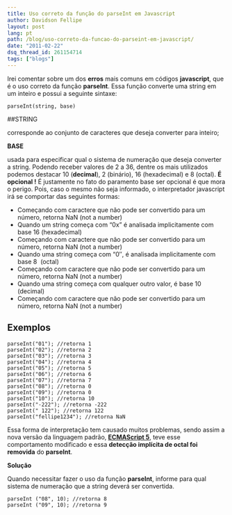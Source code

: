 ```yaml
---
title: Uso correto da função do parseInt em Javascript
author: Davidson Fellipe
layout: post
lang: pt
path: /blog/uso-correto-da-funcao-do-parseint-em-javascript/
date: "2011-02-22"
dsq_thread_id: 261154714
tags: ["blogs"]
---
```


Irei comentar sobre um dos **erros** mais comuns em códigos **javascript**, que é o uso correto da função **parseInt**. Essa função converte uma string em um inteiro e possui a seguinte sintaxe:

    parseInt(string, base)

##STRING

corresponde ao conjunto de caracteres que deseja converter para inteiro;

**BASE**

usada para especificar qual o sistema de numeração que deseja converter a string. Podendo receber valores de 2 a 36, dentre os mais utilizados podemos destacar 10 (**decimal**), 2 (binário), 16 (hexadecimal) e 8 (octal). **É opcional !** É justamente no fato do paramento base ser opcional é que mora o perigo. Pois, caso o mesmo não seja informado, o interpretador javascript irá se comportar das seguintes formas:

-   Começando com caractere que não pode ser convertido para um número, retorna NaN (not a number)
-   Quando um string começa com “0x” é analisada implicitamente com base 16 (hexadecimal)
-   Começando com caractere que não pode ser convertido para um número, retorna NaN (not a number)
-   Quando uma string começa com “0″, é analisada implicitamente com base 8  (octal)
-   Começando com caractere que não pode ser convertido para um número, retorna NaN (not a number)
-   Quando uma string começa com qualquer outro valor, é base 10 (decimal)
-   Começando com caractere que não pode ser convertido para um número, retorna NaN (not a number)

## Exemplos

    parseInt("01"); //retorna 1
    parseInt("02"); //retorna 2
    parseInt("03"); //retorna 3
    parseInt("04"); //retorna 4
    parseInt("05"); //retorna 5
    parseInt("06"); //retorna 6
    parseInt("07"); //retorna 7
    parseInt("08"); //retorna 0
    parseInt("09"); //retorna 0
    parseInt("10"); //retorna 10
    parseInt("-222"); //retorna -222
    parseInt(" 122"); //retorna 122
    parseInt("fellipe1234"); //retorna NaN

Essa forma de interpretação tem causado muitos problemas, sendo assim a nova versão da linguagem padrão, **[ECMAScript 5][1]**, teve esse comportamento modificado e essa **detecção implícita de octal foi removida** do **parseInt**.

[1]: http://ecma262-5.com/ELS5_HTML.htm#Section_15.1.2.2

**Solução**

Quando necessitar fazer o uso da função **parseInt**, informe para qual sistema de numeração que a string deverá ser convertida.

    parseInt ("08", 10); //retorna 8
    parseInt ("09", 10); //retorna 9
